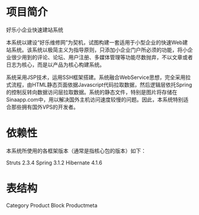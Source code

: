 项目简介
========

好乐小企业快速建站系统

本系统以建设“好乐维修网”为契机，试图构建一套适用于小型企业的快速Web建站系统。该系统以极简主义为指导原则，只添加小企业门户所必须的功能，将小企业很少用到的评论、论坛、用户注册、多媒体管理等功能尽数抛弃，不以文章或者日志为核心，而是以产品为核心构建系统。

系统采用JSP技术，运用SSH框架搭建。系统融合WebService思想，完全采用拉式流程，由HTML静态页面依据Javascript代码拉取数据，然后逻辑层依托Spring的控制反转向数据访问层拉取数据。系统的静态文件，特别是图片将存储在Sinaapp.com中，用以解决国外主机访问速度较慢的问题。因此，本系统特别适合那些拥有国外VPS的开发者。

依赖性
======

本系统所使用的各框架版本（通常是指核心包的版本）如下：

Struts 2.3.4
Spring 3.1.2
Hibernate 4.1.6

表结构
======

Category
Product
Block
Productmeta